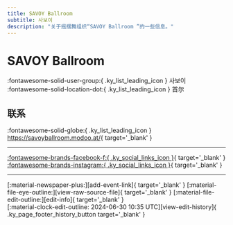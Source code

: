 ```yaml
---
title: SAVOY Ballroom 
subtitle: 사보이
description: "关于摇摆舞组织“SAVOY Ballroom ”的一些信息。"
---
```


# SAVOY Ballroom 

:fontawesome-solid-user-group:{ .ky_list_leading_icon } 사보이  
:fontawesome-solid-location-dot:{ .ky_list_leading_icon } 首尔  


## 联系

:fontawesome-solid-globe:{ .ky_list_leading_icon } <https://savoyballroom.modoo.at/>{ target='_blank' }  

---

 [:fontawesome-brands-facebook-f:{ .ky_social_links_icon }](https://www.facebook.com/SAVOYBALLROOMSwingBar){ target='_blank' } [:fontawesome-brands-instagram:{ .ky_social_links_icon }](https://instagram.com/_savoy_ballroom){ target='_blank' }

---

<div class="ky_page_footer" markdown>
<div class="ky_page_footer_trailing" markdown="span">
[:material-newspaper-plus:][add-event-link]{ target='_blank' }
[:material-file-eye-outline:][view-raw-source-file]{ target='_blank' }
[:material-file-edit-outline:][edit-info]{ target='_blank' }
</div>
<div class="ky_page_footer_leading" markdown="span">
[:material-clock-edit-outline: 2024-06-30 10:35 UTC][view-edit-history]{ .ky_page_footer_history_button target='_blank' }
</div>
</div>

[add-event-link]: https://github.com/swingdance/events/issues/new?assignees=&labels=add+event&projects=&template=02-add_entity.yml&title=%5Bkr%5D%20%3CName%3E&region=kr&province=Seoul&city=Seoul&org_id=savoy-ballroom "添加活动"
[view-raw-source-file]: https://github.com/swingdance/orgs/blob/main/kr/savoy-ballroom.json "查看原始源文件"
[edit-info]: https://github.com/swingdance/orgs/issues/new?assignees=&labels=update+org&projects=&template=03-update_entity.yml&title=%5Bkr%5D%20SAVOY%20Ballroom%C2%A0&region=kr&id=savoy-ballroom&name=SAVOY%20Ballroom%C2%A0 "编辑信息"

[view-edit-history]: https://github.com/swingdance/orgs/commits/main/kr/savoy-ballroom.json "查看编辑历史"
